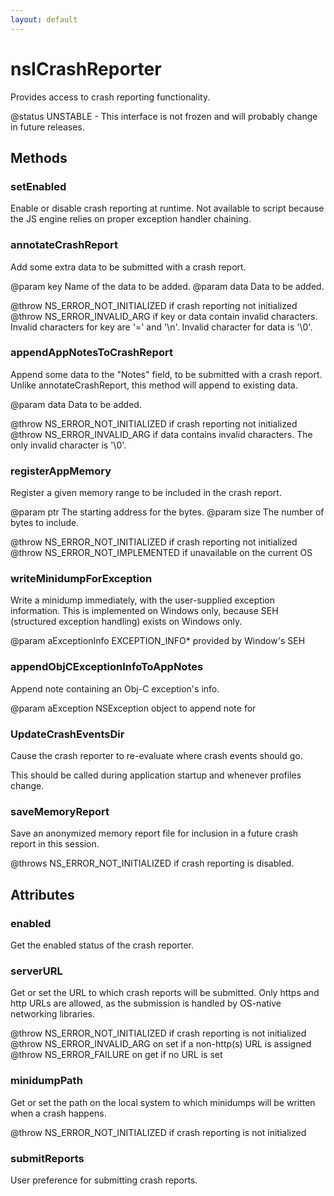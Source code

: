 ```yaml
---
layout: default
---
```


# nsICrashReporter #

Provides access to crash reporting functionality.

@status UNSTABLE - This interface is not frozen and will probably change in
                   future releases.


## Methods ##

### setEnabled ###

Enable or disable crash reporting at runtime. Not available to script
because the JS engine relies on proper exception handler chaining.


### annotateCrashReport ###

Add some extra data to be submitted with a crash report.

@param key
       Name of the data to be added.
@param data
       Data to be added.

@throw NS_ERROR_NOT_INITIALIZED if crash reporting not initialized
@throw NS_ERROR_INVALID_ARG if key or data contain invalid characters.
                            Invalid characters for key are '=' and
                            '\n'.  Invalid character for data is '\0'.


### appendAppNotesToCrashReport ###

Append some data to the "Notes" field, to be submitted with a crash report.
Unlike annotateCrashReport, this method will append to existing data.

@param data
       Data to be added.

@throw NS_ERROR_NOT_INITIALIZED if crash reporting not initialized
@throw NS_ERROR_INVALID_ARG if data contains invalid characters.
                            The only invalid character is '\0'.


### registerAppMemory ###

Register a given memory range to be included in the crash report.

@param ptr
       The starting address for the bytes.
@param size
       The number of bytes to include.

@throw NS_ERROR_NOT_INITIALIZED if crash reporting not initialized
@throw NS_ERROR_NOT_IMPLEMENTED if unavailable on the current OS


### writeMinidumpForException ###

Write a minidump immediately, with the user-supplied exception
information. This is implemented on Windows only, because
SEH (structured exception handling) exists on Windows only.

@param aExceptionInfo  EXCEPTION_INFO* provided by Window's SEH


### appendObjCExceptionInfoToAppNotes ###

Append note containing an Obj-C exception's info.

@param aException  NSException object to append note for


### UpdateCrashEventsDir ###

Cause the crash reporter to re-evaluate where crash events should go.

This should be called during application startup and whenever profiles
change.


### saveMemoryReport ###

Save an anonymized memory report file for inclusion in a future crash
report in this session.

@throws NS_ERROR_NOT_INITIALIZED if crash reporting is disabled.


## Attributes ##

### enabled ###

Get the enabled status of the crash reporter.


### serverURL ###

Get or set the URL to which crash reports will be submitted.
Only https and http URLs are allowed, as the submission is handled
by OS-native networking libraries.

@throw NS_ERROR_NOT_INITIALIZED if crash reporting is not initialized
@throw NS_ERROR_INVALID_ARG on set if a non-http(s) URL is assigned
@throw NS_ERROR_FAILURE on get if no URL is set


### minidumpPath ###

Get or set the path on the local system to which minidumps will be
written when a crash happens.

@throw NS_ERROR_NOT_INITIALIZED if crash reporting is not initialized


### submitReports ###

User preference for submitting crash reports.


